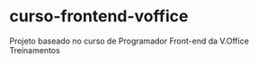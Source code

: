 # curso-frontend-voffice
Projeto baseado no curso de Programador Front-end da V.Office Treinamentos
